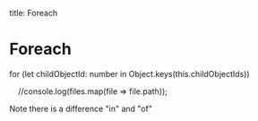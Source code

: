title: Foreach

# Foreach

for (let childObjectId: number in Object.keys(this.childObjectIds))

    //console.log(files.map(file => file.path));

Note there is a difference "in" and "of"
